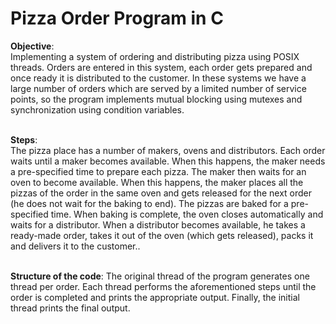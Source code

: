 # Pizza Order Program in C


**Objective**:  
Implementing a system of ordering and distributing pizza using POSIX threads. Orders are entered in this system, each order gets prepared and once ready it is distributed to the customer. In these systems we have a large number of orders which are served by a limited number of service points, so the program implements mutual blocking using mutexes and synchronization using condition variables.<br/><br/>

**Steps**:  
The pizza place has a number of makers, ovens and distributors. Each order waits until a maker becomes available. When this happens, the maker needs a pre-specified time to prepare each pizza. The maker then waits for an oven to become available. When this happens, the maker places all the pizzas of the order in the same oven and gets released for the next order (he does not wait for the baking to end). The pizzas are baked for a pre-specified time. When baking is complete, the oven closes automatically and waits for a distributor. When a distributor becomes available, he takes a ready-made order, takes it out of the oven (which gets released), packs it and delivers it to the customer..<br/><br/>

**Structure of the code**:
The original thread of the program generates one thread per order. Each thread performs the aforementioned steps until the order is completed and prints the appropriate output. Finally, the initial thread prints the final output.
